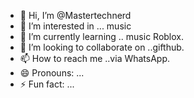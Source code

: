 - 👋 Hi, I’m @Mastertechnerd
- 👀 I’m interested in ... music 
- 🌱 I’m currently learning .. music Roblox.
- 💞️ I’m looking to collaborate on ..gifthub.
- 📫 How to reach me ..via WhatsApp.
- 😄 Pronouns: ...
- ⚡ Fun fact: ...

<!---
Mastertechnerd/Mastertechnerd is a ✨ special ✨ repository because its `README.md` (this file) appears on your GitHub profile.
You can click the Preview link to take a look at your changes.
--->
